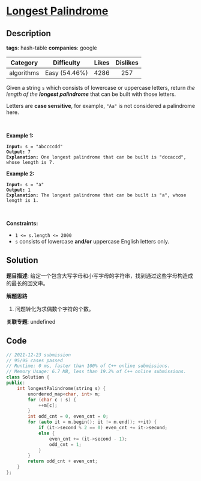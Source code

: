 # [Longest Palindrome](https://leetcode.com/problems/longest-palindrome/description/)

## Description

**tags**: hash-table
**companies**: google

|  Category  |  Difficulty   | Likes | Dislikes |
| :--------: | :-----------: | :---: | :------: |
| algorithms | Easy (54.46%) | 4286  |   257    |

<p>Given a string <code>s</code> which consists of lowercase or uppercase letters, return <em>the length of the <strong>longest palindrome</strong></em>&nbsp;that can be built with those letters.</p>

<p>Letters are <strong>case sensitive</strong>, for example,&nbsp;<code>&quot;Aa&quot;</code> is not considered a palindrome here.</p>

<p>&nbsp;</p>
<p><strong class="example">Example 1:</strong></p>

<pre><code><strong>Input:</strong> s = &quot;abccccdd&quot;
<strong>Output:</strong> 7
<strong>Explanation:</strong> One longest palindrome that can be built is &quot;dccaccd&quot;, whose length is 7.</code></pre>

<p><strong class="example">Example 2:</strong></p>

<pre><code><strong>Input:</strong> s = &quot;a&quot;
<strong>Output:</strong> 1
<strong>Explanation:</strong> The longest palindrome that can be built is &quot;a&quot;, whose length is 1.</code></pre>

<p>&nbsp;</p>
<p><strong>Constraints:</strong></p>

<ul>
  <li><code>1 &lt;= s.length &lt;= 2000</code></li>
  <li><code>s</code> consists of lowercase <strong>and/or</strong> uppercase English&nbsp;letters only.</li>
</ul>



## Solution

**题目描述**: 给定一个包含大写字母和小写字母的字符串，找到通过这些字母构造成的最长的回文串。

**解题思路**

1. 问题转化为求偶数个字符的个数。

**关联专题**: undefined

## Code

```cpp
// 2021-12-23 submission
// 95/95 cases passed
// Runtime: 0 ms, faster than 100% of C++ online submissions.
// Memory Usage: 6.7 MB, less than 19.2% of C++ online submissions.
class Solution {
public:
    int longestPalindrome(string s) {
        unordered_map<char, int> m;
        for (char c : s) {
            ++m[c];
        }
        int odd_cnt = 0, even_cnt = 0;
        for (auto it = m.begin(); it != m.end(); ++it) {
            if (it->second % 2 == 0) even_cnt += it->second;
            else {
                even_cnt += (it->second - 1);
                odd_cnt = 1;
            }
        }
        return odd_cnt + even_cnt;
    }
};
```
